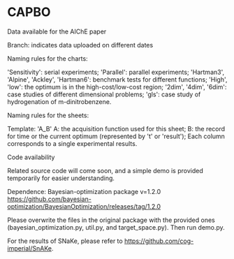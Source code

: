 # CAPBO
Data available for the AIChE paper

Branch: indicates data uploaded on different dates

Naming rules for the charts:

'Sensitivity': serial experiments; 'Parallel': parallel experiments;
'Hartman3', 'Alpine', 'Ackley', 'Hartman6': benchmark tests for different functions;
'High', 'low': the optimum is in the high-cost/low-cost region;
'2dim', '4dim', '6dim': case studies of different dimensional problems;
'gls': case study of hydrogenation of m-dinitrobenzene.

Naming rules for the sheets:

Template: 'A_B'
A: the acquisition function used for this sheet;
B: the record for time or the current optimum (represented by 't' or 'result');
Each column corresponds to a single experimental results.



Code availability

Related source code will come soon, and a simple demo is provided temporarily for easier understanding.

Dependence: Bayesian-optimization package v=1.2.0 https://github.com/bayesian-optimization/BayesianOptimization/releases/tag/1.2.0

Please overwrite the files in the original package with the provided ones (bayesian_optimization.py, util.py, and target_space.py). Then run demo.py.

For the results of SNaKe, please refer to https://github.com/cog-imperial/SnAKe.
